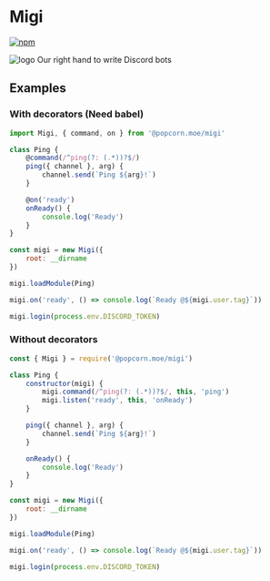 # Migi

[![npm](https://img.shields.io/npm/v/@popcorn.moe/migi.svg)](https://www.npmjs.com/package/@popcorn.moe/migi)

![logo](https://vignette.wikia.nocookie.net/kiseijuu/images/0/0c/Migi.png)
Our right hand to write Discord bots

## Examples

### With decorators (Need babel)

```javascript
import Migi, { command, on } from '@popcorn.moe/migi'

class Ping {
	@command(/^ping(?: (.*))?$/)
	ping({ channel }, arg) {
		channel.send(`Ping ${arg}!`)
	}

	@on('ready')
	onReady() {
		console.log('Ready')
	}
}

const migi = new Migi({
	root: __dirname
})

migi.loadModule(Ping)

migi.on('ready', () => console.log(`Ready @${migi.user.tag}`))

migi.login(process.env.DISCORD_TOKEN)
```

### Without decorators

```javascript
const { Migi } = require('@popcorn.moe/migi')

class Ping {
	constructor(migi) {
		migi.command(/^ping(?: (.*))?$/, this, 'ping')
		migi.listen('ready', this, 'onReady')
	}

	ping({ channel }, arg) {
		channel.send(`Ping ${arg}!`)
	}

	onReady() {
		console.log('Ready')
	}
}

const migi = new Migi({
	root: __dirname
})

migi.loadModule(Ping)

migi.on('ready', () => console.log(`Ready @${migi.user.tag}`))

migi.login(process.env.DISCORD_TOKEN)
```
